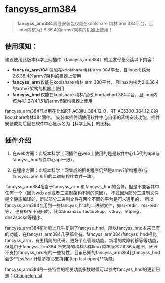 # [fancyss_arm384](https://github.com/hq450/fancyss/tree/master/fancyss_arm384)

> **fancyss_arm384**离线安装包仅能在koolshare 梅林 arm 384平台，且linux内核为2.6.36.4的armv7架构的机器上使用！

## 使用须知：

建议使用此版本科学上网插件（fancyss_arm384）的朋友仔细阅读以下内容：

- **fancyss_arm384**	仅能在koolshare 梅林 arm 384平台，且linux内核为2.6.36.4的armv7架构的机器上使用
- **fancyss_arm**		仅能在koolshare 梅林 arm 380平台，且linux内核为2.6.36.4的armv7架构的机器上使用
- **fancyss_hnd**		仅能在koolshare 梅林/官改 hnd/axhnd 384平台，且linux内核为4.1.27/4.1.51的armv8架构机器上使用

fancyss_arm384可以用在比如RT-AC88U_384.12_0，RT-AC5300_384.12_0的koolshare梅林384固件。
安装本插件请使用软件中心自带的离线安装功能，插件安装成功后回在软件中心显示名为【科学上网】的图标。

## 插件介绍

1. 在web方面：此版本科学上网插件在web上使用的是是软件中心1.5代的api(与fancyss_hnd软件中心api一致)，

2. 在程序方面：此版本科学上网集成的相关程序仍然是armv7架构程序(与fancyss_arm 所用的二进制程序文件一致)。
   

​		fancyss_arm384相当于fancyss_arm 和 fancyss_hnd的合体，但是不兼容其中任何一个（因为web api或者二进制架构不同的原因），   不过因为部分二进制文件是全静态编译的，所以部分二进制文件在两个不同的平台是可以通用的，   所以fancyss_arm384会用到一些fancyss_hnd的二进制文件，如ss-redir，rss-redir等，   也有很多不通用的，比如dnsmasq-fastlookup，v2ray，httping，dns2socks等程序。

​		fancyss_arm384在功能上几乎复刻了fancyss_hnd，所以fancyss_hnd本来已有的功能，在fancyss_arm384几乎都会有，fancyss_arm384/fancyss_hnd相比fancyss_arm，有更精简的代码、更好节点管理功能、新增的故障转移等等功能，但是由于fancyss_arm384 所支持的梅林固件linux内核版本2.6.36太老旧，因此不支持fancyss_hnd有的一些特性，目前已知的fancyss_arm384比fancyss_hnd会少**[ss/ssr 开启多核心支持]**和**[tcp fast open]**功能。

​		fancyss_arm384的一些特性的相关功能多数时候可以参考fancyss_hnd的更新日志：[Changelog.txt](https://github.com/hq450/fancyss/blob/master/fancyss_hnd/Changelog.txt)
